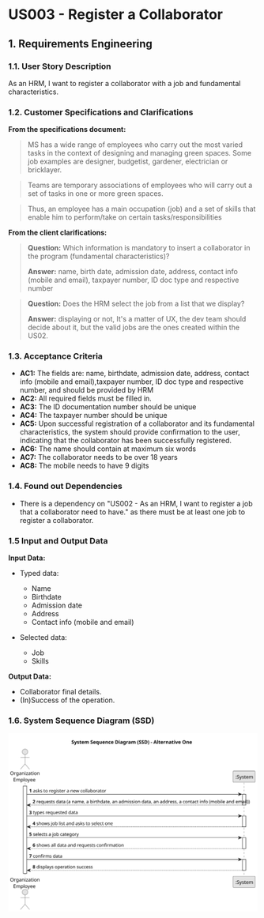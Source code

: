 # US003 - Register a Collaborator

## 1. Requirements Engineering

### 1.1. User Story Description

As an HRM, I want to register a collaborator with a job and fundamental characteristics.

### 1.2. Customer Specifications and Clarifications 

**From the specifications document:**
>   MS has a wide range of employees who carry out the most varied tasks in the context of designing and managing green spaces. Some job examples are designer, budgetist, gardener, electrician or bricklayer.

>	Teams are temporary associations of employees who will carry out a set of tasks in one or more green spaces.

>   Thus, an employee has a main occupation (job) and a set of skills that enable him to perform/take on certain tasks/responsibilities

**From the client clarifications:**

> **Question:** Which information is mandatory to insert a collaborator in the program (fundamental characteristics)?
>
> **Answer:** name, birth date, admission date, address, contact info (mobile and email), taxpayer number, ID doc type and respective number

> **Question:** Does the HRM select the job from a list that we display?
>
> **Answer:** displaying or not, It's a matter of UX, the dev team should decide about it, but the valid jobs are the ones created within the US02.

### 1.3. Acceptance Criteria

* **AC1:** The fields are: name, birthdate, admission date, address, contact info (mobile and email),taxpayer number, ID doc type and respective number, and should be provided by HRM
* **AC2:** All required fields must be filled in.
* **AC3:** The ID documentation number should be unique 
* **AC4:** The taxpayer number should be unique
* **AC5:** Upon successful registration of a collaborator and its fundamental characteristics, the system should provide confirmation to the user, indicating that the collaborator has been successfully registered.
* **AC6:** The name should contain at maximum six words
* **AC7:** The collaborator needs to be over 18 years
* **AC8:** The mobile needs to have 9 digits

### 1.4. Found out Dependencies

* There is a dependency on "US002 - As an HRM, I want to register a job that a collaborator need to have." as there must be at least one job to register a collaborator.

### 1.5 Input and Output Data

**Input Data:**

* Typed data:
    * Name
    * Birthdate
    * Admission date
    * Address
    * Contact info (mobile and email)

  
* Selected data:
    * Job
    * Skills

**Output Data:**

* Collaborator final details.
* (In)Success of the operation.

### 1.6. System Sequence Diagram (SSD)

![SSD](svg/us003-system-sequence-diagram.svg)
